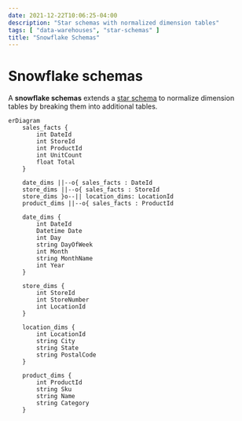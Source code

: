 ```yaml
---
date: 2021-12-22T10:06:25-04:00
description: "Star schemas with normalized dimension tables"
tags: [ "data-warehouses", "star-schemas" ]
title: "Snowflake Schemas"
---
```


# Snowflake schemas

A **snowflake schemas** extends a [star schema](star-schemas.md) to normalize dimension tables by breaking them into additional tables.

```mermaid
erDiagram
	sales_facts {
		int DateId
		int StoreId
		int ProductId
		int UnitCount
		float Total
	}

    date_dims ||--o{ sales_facts : DateId
	store_dims ||--o{ sales_facts : StoreId
	store_dims }o--|| location_dims: LocationId
	product_dims ||--o{ sales_facts : ProductId

	date_dims {
		int DateId
		Datetime Date
		int Day
		string DayOfWeek
		int Month
		string MonthName
		int Year
	}

	store_dims {
		int StoreId
		int StoreNumber
		int LocationId
	}

	location_dims {
		int LocationId
		string City
		string State
		string PostalCode
	}

	product_dims {
		int ProductId
		string Sku
		string Name
		string Category
	}
```
